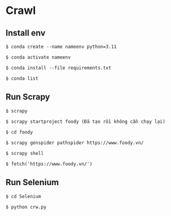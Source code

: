 # Crawl

## Install env

```
$ conda create --name nameenv python=3.11
```

```
$ conda activate nameenv
```

```
$ conda install --file requirements.txt
```

```
$ conda list
```

## Run Scrapy

```
$ scrapy
```

```
$ scrapy startproject foody (Đã tạo rồi không cần chạy lại)
```

```
$ cd foody
```

```
$ scrapy genspider pathspider https://www.foody.vn/
```

```
$ scrapy shell
```

```
$ fetch('https://www.foody.vn/')
```

## Run Selenium

```
$ cd Selenium
```

```
$ python crw.py

```
